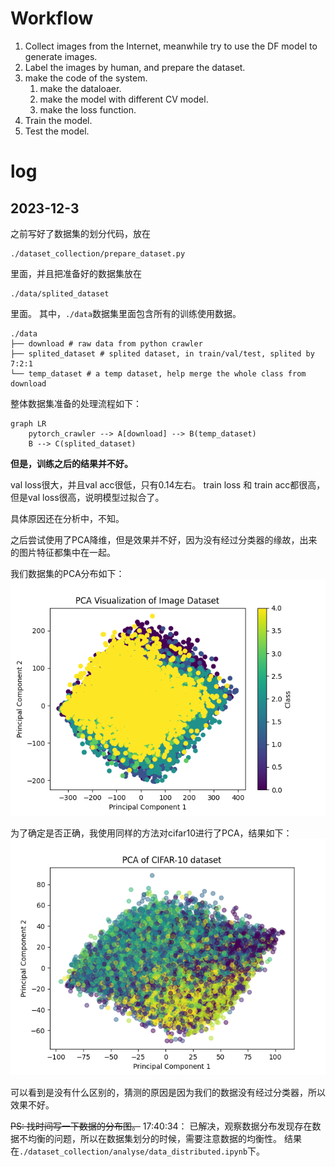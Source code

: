 # Workflow 

1. Collect images from the Internet, meanwhile try to use the DF model to generate images.
2. Label the images by human, and prepare the dataset.
3. make the code of the system.
    1. make the dataloaer.
    2. make the model with different CV model.
    3. make the loss function.
4. Train the model.
5. Test the model.


# log

## 2023-12-3

之前写好了数据集的划分代码，放在
```
./dataset_collection/prepare_dataset.py
```
里面，并且把准备好的数据集放在
```
./data/splited_dataset
```
里面。
其中，`./data`数据集里面包含所有的训练使用数据。
```
./data
├── download # raw data from python crawler
├── splited_dataset # splited dataset, in train/val/test, splited by 7:2:1
└── temp_dataset # a temp dataset, help merge the whole class from download
```

整体数据集准备的处理流程如下：

``` mermaid
graph LR
    pytorch_crawler --> A[download] --> B(temp_dataset)
    B --> C(splited_dataset)
```

**但是，训练之后的结果并不好。**

val loss很大，并且val acc很低，只有0.14左右。
train loss 和 train acc都很高，但是val loss很高，说明模型过拟合了。

具体原因还在分析中，不知。

之后尝试使用了PCA降维，但是效果并不好，因为没有经过分类器的缘故，出来的图片特征都集中在一起。

我们数据集的PCA分布如下：
![pca](../dataset_collection/analyse/pca.png)

为了确定是否正确，我使用同样的方法对cifar10进行了PCA，结果如下：
![pca](../dataset_collection/analyse/cifar10_pca.png)

可以看到是没有什么区别的，猜测的原因是因为我们的数据没有经过分类器，所以效果不好。

~~PS: 找时间写一下数据的分布图。~~
17:40:34：
已解决，观察数据分布发现存在数据不均衡的问题，所以在数据集划分的时候，需要注意数据的均衡性。
结果在`./dataset_collection/analyse/data_distributed.ipynb`下。